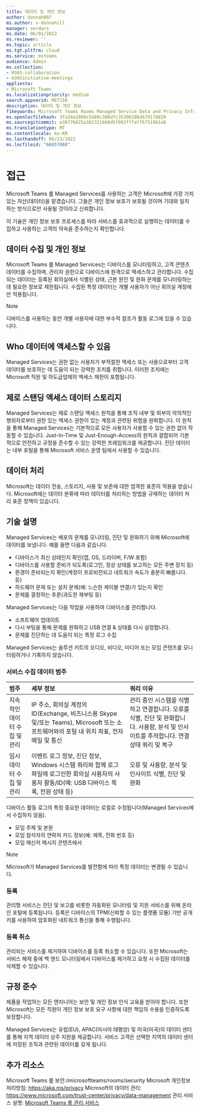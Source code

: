 ```yaml
---
title: 데이터 및 개인 정보
author: donnah007
ms.author: v-donnahill
manager: serdars
ms.date: 06/01/2022
ms.reviewer: ''
ms.topic: article
ms.tgt.pltfrm: cloud
ms.service: msteams
audience: Admin
ms.collection:
- M365-collaboration
- m365initiative-meetings
appliesto:
- Microsoft Teams
ms.localizationpriority: medium
search.appverid: MET150
description: 데이터 및 개인 정보
f1keywords: Microsoft Teams Rooms Managed Service Data and Privacy Information
ms.openlocfilehash: 3fa24a1009c5480c308dfc35306286d470178820
ms.sourcegitcommit: e38776625a3623216b0d5f092fffaff67519b1a6
ms.translationtype: MT
ms.contentlocale: ko-KR
ms.lasthandoff: 06/13/2022
ms.locfileid: "66057088"
---
```

# <a name="approach"></a>접근

Microsoft Teams 룸 Managed Services를 사용하는 고객은 Microsoft에 가장 가치 있는 자산(데이터)을 맡겼습니다. 그들은 개인 정보 보호가 보호될 것이며 기대와 일치하는 방식으로만 사용될 것이라고 신뢰합니다.

이 기술은 개인 정보 보호 프로세스를 따라 서비스를 효과적으로 실행하는 데이터를 수집하고 사용하는 고객의 약속을 준수하는지 확인합니다.
## <a name="data-collection-and-privacy"></a>데이터 수집 및 개인 정보

 Microsoft Teams 룸 Managed Services는 디바이스를 모니터링하고, 고객 콘텐츠 데이터를 수집하며, 관리자 권한으로 디바이스에 원격으로 액세스하고 관리합니다. 수집되는 데이터는 등록된 회의실에서 식별된 상태, 근본 원인 및 완화 문제를 모니터링하는 데 필요한 정보로 제한됩니다. 수집된 특정 데이터는 개별 사용자가 아닌 회의실 계정에만 적용됩니다.

> [!Note]
> 디바이스를 사용하는 동안 개별 사용자에 대한 부수적 참조가 활동 로그에 있을 수 있습니다.

## <a name="who-can-access-data"></a>Who 데이터에 액세스할 수 있음

Managed Services는 권한 없는 사용자가 부적절한 액세스 또는 사용으로부터 고객 데이터를 보호하는 데 도움이 되는 강력한 조치를 취합니다. 이러한 조치에는 Microsoft 직원 및 하도급업체의 액세스 제한이 포함됩니다.

## <a name="zero-standing-access-data-storage"></a>제로 스탠딩 액세스 데이터 스토리지

Managed Services는 제로 스탠딩 액세스 원칙을 통해 조직 내부 및 외부의 악의적인 행위자로부터 권한 있는 액세스 권한이 있는 계정과 관련된 위험을 완화합니다. 이 원칙을 통해 Managed Services는 기본적으로 모든 사용자가 사용할 수 있는 권한 없이 작동할 수 있습니다. Just-In-Time 및 Just-Enough-Access의 원칙과 결합되어 기본적으로 안전하고 규정을 준수할 수 있는 강력한 프레임워크를 제공합니다. 진단 데이터는 내부 포털을 통해 Microsoft 서비스 운영 팀에서 사용할 수 있습니다.

## <a name="data-handling"></a>데이터 처리

Microsoft는 데이터 전송, 스토리지, 사용 및 보존에 대한 엄격한 표준의 적용을 받습니다. Microsoft에는 데이터 분류에 따라 데이터를 처리하는 방법을 규제하는 데이터 처리 표준 정책이 있습니다.



## <a name="technology-description"></a>기술 설명

Managed Services는 배포의 문제를 모니터링, 진단 및 완화하기 위해 Microsoft에 데이터를 보냅니다. 예를 들면 다음과 같습니다.

- 디바이스가 최신 상태인지 확인(앱, OS, 드라이버, F/W 포함)
- 디바이스를 사용할 준비가 되도록(로그인, 정상 상태를 보고하는 모든 주변 장치 등)
- 환경이 준비되는지 확인(계정이 프로비전되고 네트워크 속도가 충분히 빠릅니다. 등)
- 하드웨어 문제 또는 설치 문제(예: 느슨한 케이블 연결)가 있는지 확인
- 문제를 결정하는 추론(과도한 재부팅 등)

Managed Services는 다음 작업을 사용하여 디바이스를 관리합니다.

- 소프트웨어 업데이트
- 다시 부팅을 통해 문제를 완화하고 USB 연결 & 상태를 다시 설정합니다.
- 문제를 진단하는 데 도움이 되는 특정 로그 수집

Managed Services는 솔루션 키트의 오디오, 비디오, 미디어 또는 모임 콘텐츠를 모니터링하거나 기록하지 않습니다.

### <a name="service-collected-data-categories"></a>서비스 수집 데이터 범주
 
|범주|세부 정보|쿼리 이유|
| :- | :- | :- |
|지속적인 데이터 수집 및 관리|IP 주소, 회의실 계정의 ID(Exchange, 비즈니스용 Skype 및/또는 Teams), Microsoft 또는 소프트웨어와의 포털 내 위치 좌표, 전자 메일 및 통신|관리 중인 시스템을 식별하고 연결합니다. 오류를 식별, 진단 및 완화합니다. 사용량, 분석 및 인사이트를 추적합니다. 연결 상태 쿼리 및 복구|
|임시 데이터 수집 및 관리|이벤트 로그 정보, 진단 정보, Windows 시스템 쿼리와 함께 로그 파일에 로그인한 회의실 사용자의 사용자 활동/ID(예: USB 디바이스 목록, 전원 상태 등)|오류 및 사용량, 분석 및 인사이트 식별, 진단 및 완화|

디바이스 활동 로그의 특정 중요한 데이터는 로컬로 수정됩니다(Managed Services에서 수집하지 않음).

- 모임 주제 및 본문
- 모임 참석자의 연락처 카드 정보(예: 제목, 전화 번호 등)
- 모임 메신저 메시지 콘텐츠에서

> [!NOTE]
> Microsoft가 Managed Services를 발전함에 따라 특정 데이터는 변경될 수 있습니다.

### <a name="enrollment"></a>등록

관리형 서비스는 진단 및 보고를 비롯한 자동화된 모니터링 및 지원 서비스를 위해 온라인 포털에 등록됩니다. 등록은 디바이스의 TPM(신뢰할 수 있는 플랫폼 모듈) 기반 공개 키를 사용하여 암호화된 네트워크 통신을 통해 수행됩니다.

### <a name="unenrollment"></a>등록 취소

관리되는 서비스를 제거하여 디바이스를 등록 취소할 수 있습니다. 또한 Microsoft는 서비스 해제 중에 백 엔드 모니터링에서 디바이스를 제거하고 요청 시 수집된 데이터를 삭제할 수 있습니다.
## <a name="compliance"></a>규정 준수

제품을 작업하는 모든 엔지니어는 보안 및 개인 정보 인식 교육을 받아야 합니다. 또한 Microsoft는 모든 직원이 개인 정보 보호 요구 사항에 대한 책임의 수용을 인증하도록 보장합니다.

Managed Services는 유럽(EU), APAC(아시아 태평양) 및 미국(미국)의 데이터 센터를 통해 지역 데이터 상주 지원을 제공합니다. 서비스 고객은 선택한 지역의 데이터 센터에 저장된 조직과 관련된 데이터를 갖게 됩니다.

## <a name="more-resources"></a>추가 리소스

Microsoft Teams 룸 보안:/microsoftteams/rooms/security Microsoft 개인정보처리방침: https://aka.ms/privacy Microsoft의 데이터 관리: https://www.microsoft.com/trust-center/privacy/data-management 관리 서비스 설명: [Microsoft Teams 룸 관리 서비스](microsoft-teams-rooms-premium.md)
